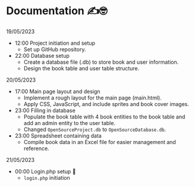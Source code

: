 # Documentation ✍️🤓

19/05/2023

- 12:00 Project initiation and setup
    - Set up GitHub repository.
- 22:00 Database setup
    - Create a database file (.db) to store book and user information.
    - Design the book table and user table structure.


20/05/2023

- 17:00 Main page layout and design
    - Implement a rough layout for the main page (main.html).
    - Apply CSS, JavaScript, and include sprites and book cover images.
- 23:00 Filling in database
    - Populate the book table with 4 book entities to the book table and add an admin entity to the user table.
    - Changed `OpenSourceProject.db` to `OpenSourceDatabase.db`.
- 23:00 Spreadsheet containing data
    - Compile book data in an Excel file for easier management and reference.

21/05/2023

- 00:00 Login.php setup 🌝
    - `login.php` initiation
